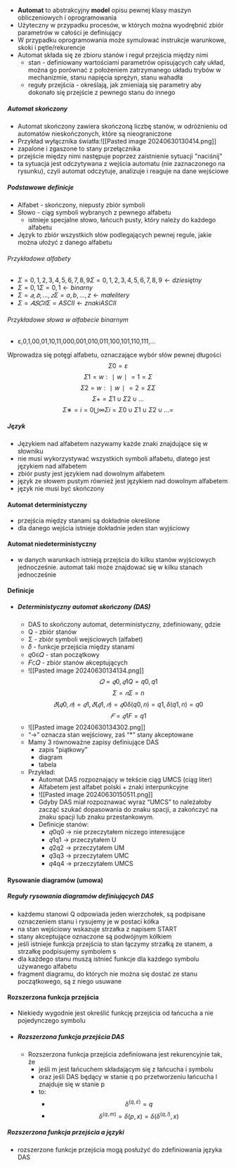- **Automat** to abstrakcyjny **model** opisu pewnej klasy maszyn obliczeniowych i oprogramowania
- Użyteczny w przypadku procesów, w których można wyodrębnić zbiór parametrów w całości je definiujący
- W przypadku oprogramowania może symulować instrukcje warunkowe, skoki i pętle/rekurencje
- Automat składa się ze zbioru stanów i reguł przejścia między nimi
	- stan - definiowany wartościami parametrów opisujących cały układ, można go porównać z położeniem zatrzymanego układu trybów w mechanizmie, stanu napięcia sprężyn, stanu wahadła 
	- reguły przejścia - określają, jak zmieniają się parametry aby dokonało się przejście z pewnego stanu do innego 

##### Automat skończony
- Automat skończony zawiera skończoną liczbę stanów, w odróżnieniu od automatów nieskończonych, które są nieograniczone
- Przykład wyłącznika światła:![[Pasted image 20240630130414.png]]
- zapalone i zgaszone to stany przełącznika
- przejście między nimi następuje poprzez zaistnienie sytuacji "naciśnij"
- ta sytuacja jest odczytywana z wejścia automatu (nie zaznaczonego na rysunku), czyli automat odczytuje, analizuje i reaguje na dane wejściowe

#####  Podstawowe definicje
- Alfabet - skończony, niepusty zbiór symboli
- Słowo - ciąg symboli wybranych z pewnego alfabetu
	- istnieje specjalne słowo, łańcuch pusty, który należy do każdego alfabetu
- Język to zbiór wszystkich słów podlegających pewnej regule, jakie można ułożyć z danego alfabetu

###### Przykładowe alfabety
- $Σ={0,1,2,3,4,5,6,7,8,9}Σ={0,1,2,3,4,5,6,7,8,9}﻿ ← dziesiętny$
- $Σ={0,1}Σ={0,1}﻿ ← binarny$
- $Σ={𝑎,𝑏,...,𝑧}Σ={a,b,...,z}﻿ ← małe litery$
- $Σ=𝐴𝑆𝐶𝐼𝐼Σ=ASCII﻿ ← znaki ASCII$

###### Przykładowe słowa w alfabecie binarnym
- ε,0,1,00,01,10,11,000,001,010,011,100,101,110,111,...

Wprowadza się potęgi alfabetu, oznaczające wybór słów pewnej długości
$$Σ0={ε}$$
$$Σ1={w:∣w∣=1}=Σ$$
$$Σ2={w:∣w∣=2}=ΣΣ$$
$$Σ+=Σ1∪Σ2∪...$$
$$Σ∗=i=0⋃∞​Σi=Σ0∪Σ1∪Σ2∪...=$$

##### Język
- Językiem nad alfabetem nazywamy każde znaki znajdujące się w słowniku
- nie musi wykorzystywać wszystkich symboli alfabetu, dlatego jest językiem nad alfabetem
- zbiór pusty jest językiem nad dowolnym alfabetem
- język ze słowem pustym również jest językiem nad dowolnym alfabetem
- język nie musi być skończony

#### Automat deterministyczny
- przejścia między stanami są dokładnie określone
- dla danego wejścia istnieje dokładnie jeden stan wyjściowy

#### Automat niedeterministyczny
- w danych warunkach istnieją przejścia do kilku stanów wyjściowych jednocześnie. automat taki może znajdować się w kilku stanach jednocześnie

#### Definicje
- ##### Deterministyczny automat skończony (DAS)
	- DAS to skończony automat, deterministyczny, zdefiniowany, gdzie
	- Q - zbiór stanów
	- Σ - zbiór symboli wejściowych (alfabet)
	- 𝛿 - funkcje przejścia między stanami
	- 𝑞0∈𝑄 - stan początkowy
	- 𝐹⊂𝑄 - zbiór stanów akceptujących
	- ![[Pasted image 20240630134134.png]]$$𝑄={𝑞0,𝑞1}Q={q0​,q1​}$$$$Σ={𝑛}Σ={n}$$$$𝛿(𝑞0,𝑛)=𝑞1, 𝛿(𝑞1,𝑛)=𝑞0δ(q0​,n)=q1​, δ(q1​,n)=q0$$$$𝐹={𝑞1}F={q1​}$$
	- ![[Pasted image 20240630134302.png]]
	-   “→” oznacza stan wejściowy, zaś “*” stany akceptowane
	- Mamy 3 równoważne zapisy definiujące DAS
		- zapis "piątkowy"
		- diagram
		- tabela
	- Przykład:
		- Automat DAS rozpoznający w tekście ciąg UMCS (ciąg liter)
		- Alfabetem jest alfabet polski + znaki interpunkcyjne
		- ![[Pasted image 20240630150511.png]]
		- Gdyby DAS miał rozpoznawać wyraz “UMCS” to należałoby zacząć szukać dopasowania do znaku spacji, a zakończyć na znaku spacji lub znaku przestankowym.
		- Definicje stanów:
			- 𝑞0q0​﻿ → nie przeczytałem niczego interesujące
			- 𝑞1q1​﻿ → przeczytałem U
			- 𝑞2q2​﻿ → przeczytałem UM
			- 𝑞3q3​﻿ → przeczytałem UMC
			- 𝑞4q4​﻿ → przeczytałem UMCS

#### Rysowanie diagramów (umowa)
##### Reguły rysowania diagramów definiujących DAS
- każdemu stanowi Q odpowiada jeden wierzchołek, są podpisane oznaczeniem stanu i rysujemy je w postaci kółka
- na stan wejściowy wskazuje strzałka z napisem START
- stany akceptujące oznaczone są podwójnym kółkiem
- jeśli istnieje funkcja przejścia to stan łączymy strzałką ze stanem, a strzałkę podpisujemy symbolem s
- dla każdego stanu muszą istnieć funkcje dla każdego symbolu używanego alfabetu
- fragment diagramu, do których nie można się dostać ze stanu początkowego, są z niego usuwane

#### Rozszerzona funkcja przejścia
- Niekiedy wygodnie jest określić funkcję przejścia od łańcucha a nie pojedynczego symbolu
- ##### Rozszerzona funkcja przejścia DAS
	- Rozszerzona funkcja przejścia zdefiniowana jest rekurencyjnie tak, że
		- jeśli m jest łańcuchem składającym się z łańcucha i symbolu
		- oraz jeśli DAS będący w stanie q po przetworzeniu łańcucha l znajduje się w stanie p
		- to:
			- $$δ^(q,ε)=q$$
			- $$δ^(q,m)=δ(p,x)=δ(δ^(q,l),x)$$
##### Rozszerzona funkcja przejścia a języki
- rozszerzone funkcje przejścia mogą posłużyć do zdefiniowania języka DAS
